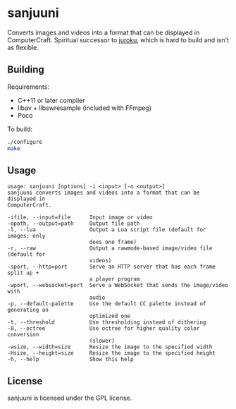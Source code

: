 # sanjuuni
Converts images and videos into a format that can be displayed in ComputerCraft. Spiritual successor to [juroku](https://github.com/tmpim/juroku), which is hard to build and isn't as flexible.

## Building
Requirements:
* C++11 or later compiler
* libav + libswresample (included with FFmpeg)
* Poco

To build:
```sh
./configure
make
```

## Usage
```
usage: sanjuuni [options] -i <input> [-o <output>]
sanjuuni converts images and videos into a format that can be displayed in 
ComputerCraft.

-ifile, --input=file      Input image or video
-opath, --output=path     Output file path
-l, --lua                 Output a Lua script file (default for images; only 
                          does one frame)
-r, --raw                 Output a rawmode-based image/video file (default for
                          videos)
-sport, --http=port       Serve an HTTP server that has each frame split up + 
                          a player program
-wport, --websocket=port  Serve a WebSocket that sends the image/video with 
                          audio
-p, --default-palette     Use the default CC palette instead of generating an 
                          optimized one
-t, --threshold           Use thresholding instead of dithering
-8, --octree              Use octree for higher quality color conversion 
                          (slower)
-wsize, --width=size      Resize the image to the specified width
-Hsize, --height=size     Resize the image to the specified height
-h, --help                Show this help
```

## License
sanjuuni is licensed under the GPL license.